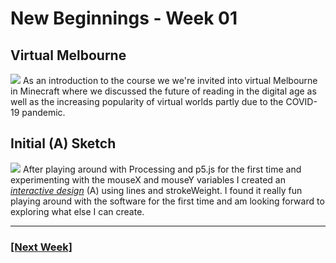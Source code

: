 # New Beginnings - Week 01
## Virtual Melbourne 
![](minecraft_world.jpg) 
As an introduction to the course we we're invited into virtual Melbourne in Minecraft where we discussed the future of reading in the digital age as well as the increasing popularity of virtual worlds partly due to the COVID-19 pandemic.
## Initial (A) Sketch
![](initial_a.png) 
After playing around with Processing and p5.js for the first time and experimenting with the mouseX and mouseY variables I created an [*interactive design*](https://fergarundel.github.io/CODE-WORDS/week_01/Initial_A/) (A) using lines and strokeWeight. I found it really fun playing around with the software for the first time and am looking forward to exploring what else I can create.

---

### [[Next Week]](https://fergarundel.github.io/CODE-WORDS/week_02/)
